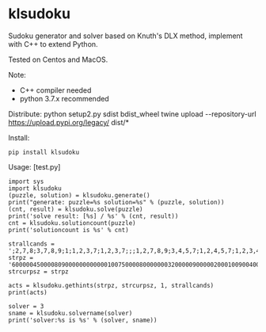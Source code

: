 # klsudoku

Sudoku generator and solver based on Knuth's DLX method, implement with C++ to extend Python.

Tested on Centos and MacOS.

Note:

- C++ compiler needed
- python 3.7.x recommended

Distribute:
python setup2.py sdist bdist_wheel
twine upload --repository-url https://upload.pypi.org/legacy/ dist/*

Install:
```
pip install klsudoku
```
Usage: [test.py]
```
import sys
import klsudoku
(puzzle, solution) = klsudoku.generate()
print("generate: puzzle=%s solution=%s" % (puzzle, solution))
(cnt, result) = klsudoku.solve(puzzle)
print('solve result: [%s] / %s' % (cnt, result))
cnt = klsudoku.solutioncount(puzzle)
print('solutioncount is %s' % cnt)

strallcands = ';2,7,8;3,7,8,9;1;1,2,3,7;1,2,3,7;;;1,2,7,8,9;3,4,5,7;1,2,4,5,7;1,2,3,4,5,7;;1,2,3,6,7;;1,2,3,6,7;2,3,6,7;1,2,6,7;3,4,5,7,9;1,2,4,5,7,8;1,2,3,4,5,7,8,9;1,3,4,5,6;1,2,3,6,7;1,2,3,4,5,6,7;1,2,3,6,7,8;2,3,6,7,8,9;1,2,6,7,8,9;;4,6;3,4,6,9;;;2,3,4,6,8;2,6,8;2,4,6,8;2,4,6,8;;4,5,6,7;4,5,6,7,9;1,4,6,9;1,2,6,9;1,2,4,6;1,2,5,6,7;2,4,6,7;;;4,5,6,7;3,4,5,6,7;1,3,4,6;1,3,6,8;1,3,4,6,8;;4,6,7,8;1,4,5,6,7,8;4,5,7;4,5,6,7,8;4,5,6,7,8;;3,6,7,8,9;3,5,6,7,8;3,5,6,7,8;;4,5,6,7,8,9;5,7;;1,2,5,6,7,8;1,3,5,6;;1,3,5,6,7,8;2,3,5,6,7,8;2,3,6,7,8;2,5,6,7,8;4,5,7;;1,2,4,5,6,7,8;1,5,6,9;1,6,7,8,9;1,5,6,7,8;2,5,6,7,8;2,4,6,7,8,9;2,4,5,6,7,8,9'
strpz = '600000450000809000000000000100750000800000003200000900000200010090040000030000000'
strcurpsz = strpz

acts = klsudoku.gethints(strpz, strcurpsz, 1, strallcands)
print(acts)

solver = 3
sname = klsudoku.solvername(solver)
print('solver:%s is %s' % (solver, sname))

```
